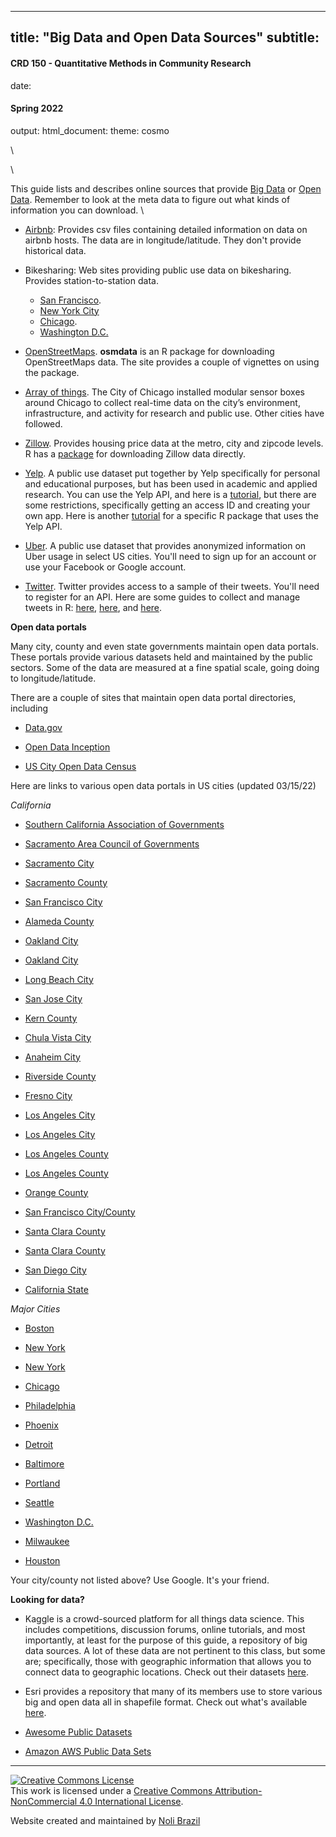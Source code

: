 
---
title: "Big Data and Open Data Sources"
subtitle: <h4 style="font-style:normal">CRD 150 - Quantitative Methods in Community Research</h4>
date: <h4 style="font-style:normal">Spring 2022</h4>
output: 
  html_document:
    theme: cosmo
---




<style>
p.comment {
background-color: #DBDBDB;
padding: 10px;
border: 1px solid black;
margin-left: 25px;
border-radius: 5px;
font-style: normal;
}

h1.title {
  font-weight: bold;
  font-family: Arial;  
}

h2.title {
  font-family: Arial;  
}

</style>


<style type="text/css">
#TOC {
  font-size: 13px;
  font-family: Arial;
}
</style>


\



\

This guide lists and describes online sources that provide [Big Data](https://en.wikipedia.org/wiki/Big_data) or [Open Data](https://ash.harvard.edu/files/open_government.pdf).  Remember to look at the meta data to figure out what kinds of information you can download.
\


* [Airbnb](http://insideairbnb.com/get-the-data.html): Provides csv files containing detailed information on data on airbnb hosts.  The data are in longitude/latitude.  They don't provide historical data.

* Bikesharing: Web sites providing public use data on bikesharing.  Provides station-to-station data.
    + [San Francisco](https://www.lyft.com/bikes/bay-wheels/system-data).  
    + [New York City](https://www.citibikenyc.com/system-data) 
    + [Chicago](https://www.divvybikes.com/system-data). 
    + [Washington D.C.](https://www.capitalbikeshare.com/system-data)

* [OpenStreetMaps](https://ropensci.github.io/osmdata/).  **osmdata** is an R package for downloading OpenStreetMaps data.  The site provides a couple of vignettes on using the package.

* [Array of things](https://arrayofthings.github.io/).  The City of Chicago installed modular sensor boxes around Chicago to collect real-time data on the city’s environment, infrastructure, and activity for research and public use. Other cities have followed.

* [Zillow](https://www.zillow.com/research/data/). Provides housing price data at the metro, city and zipcode levels.  R has a [package](https://cran.r-project.org/web/packages/ZillowR/index.html) for downloading Zillow data directly.

* [Yelp](https://www.yelp.com/dataset).  A public use dataset put together by Yelp specifically for personal and educational purposes, but has been used in academic and applied research.  You can use the Yelp API, and here is a [tutorial](https://billpetti.github.io/2017-12-23-use-yelp-api-r-rstats/), but there are some restrictions, specifically getting an access ID and creating your own app.  Here is another [tutorial](https://github.com/richierocks/yelp) for a specific R package that uses the Yelp API.

* [Uber](https://movement.uber.com/?lang=en-US).  A public use dataset that provides anonymized information on Uber usage in select US cities.  You'll need to sign up for an account or use your Facebook or Google account.

* [Twitter](https://developer.twitter.com/en/docs/tweets/search/api-reference/get-search-tweets). Twitter provides access to a sample of their tweets.  You'll need to register for an API.  Here are some guides to collect and manage tweets in R: [here](https://www.earthdatascience.org/courses/earth-analytics/get-data-using-apis/use-twitter-api-r/), [here](https://cfss.uchicago.edu/webdata002_twitter_exercise.html), and [here](https://cran.r-project.org/web/packages/rtweet/vignettes/intro.html).


**Open data portals**

Many city, county and even state governments maintain open data portals.  These portals provide various datasets held and maintained by the public sectors.  Some of the data are measured at a fine spatial scale, going doing to longitude/latitude.  

There are a couple of sites that maintain open data portal directories, including

* [Data.gov](https://www.data.gov/open-gov/)

* [Open Data Inception](https://opendatainception.io/)

* [US City Open Data Census](http://us-cities.survey.okfn.org/)

Here are links to various open data portals in US cities (updated 03/15/22)

*California*

* [Southern California Association of Governments](http://gisdata-scag.opendata.arcgis.com/)

* [Sacramento Area Council of Governments](https://data.sacog.org/)

* [Sacramento City](http://data.cityofsacramento.org/)

* [Sacramento County](http://data-sacramentocounty.opendata.arcgis.com/)

* [San Francisco City](https://datasf.org/opendata/)

* [Alameda County](https://data.acgov.org/)

* [Oakland City](https://data.oaklandca.gov/)

* [Oakland City](http://data.openoakland.org/)

* [Long Beach City](http://www.longbeach.gov/openlb/)

* [San Jose City](https://data.sanjoseca.gov/home)

* [Kern County](https://geodat-kernco.opendata.arcgis.com/)

* [Chula Vista City](https://chulavista-cvgis.opendata.arcgis.com/)

* [Anaheim City](http://data-anaheim.opendata.arcgis.com/)

* [Riverside County](https://data.countyofriverside.us/)

* [Fresno City](https://gis-cityoffresno.hub.arcgis.com/)

* [Los Angeles City](https://data.lacity.org/)

* [Los Angeles City](http://geohub.lacity.org/)

* [Los Angeles County](https://data.lacounty.gov/)

* [Los Angeles County](https://egis-lacounty.hub.arcgis.com/)

* [Orange County](http://data-ocpw.opendata.arcgis.com/)

* [San Francisco City/County](https://datasf.org/)

* [Santa Clara County](http://prod-sccgov.opendata.arcgis.com/)

* [Santa Clara County](https://data.sccgov.org/)

* [San Diego City](https://data.sandiego.gov/)

* [California State](https://data.ca.gov/)

*Major Cities*

* [Boston](https://data.boston.gov/)

* [New York](https://data.ny.gov/)

* [New York](https://opendata.cityofnewyork.us/data/)

* [Chicago](https://data.cityofchicago.org/)

* [Philadelphia](https://www.opendataphilly.org/)

* [Phoenix](https://www.phoenixopendata.com/)

* [Detroit](https://data.detroitmi.gov/)

* [Baltimore](https://data.baltimorecity.gov/)

* [Portland](https://gis-pdx.opendata.arcgis.com/)

* [Seattle](https://data.seattle.gov/)

* [Washington D.C.](http://opendata.dc.gov/)

* [Milwaukee](https://data.milwaukee.gov/)

* [Houston](http://data.houstontx.gov/)

Your city/county not listed above? Use Google. It's your friend.

**Looking for data?**

* Kaggle is a crowd-sourced platform for all things data science.  This includes competitions, discussion forums, online tutorials, and most importantly, at least for the purpose of this guide, a repository of big data sources.  A lot of these data are not pertinent to this class, but some are; specifically, those with geographic information that allows you to connect data to geographic locations. Check out their datasets [here](https://www.kaggle.com/datasets).

* Esri provides a repository that many of its members use to store various big and open data all in shapefile format.  Check out what's available [here](http://hub.arcgis.com/pages/open-data).

* [Awesome Public Datasets](https://github.com/awesomedata/awesome-public-datasets)

* [Amazon AWS Public Data Sets](https://registry.opendata.aws/)


***

<a rel="license" href="http://creativecommons.org/licenses/by-nc/4.0/"><img alt="Creative Commons License" style="border-width:0" src="https://i.creativecommons.org/l/by-nc/4.0/88x31.png" /></a><br />This work is licensed under a <a rel="license" href="http://creativecommons.org/licenses/by-nc/4.0/">Creative Commons Attribution-NonCommercial 4.0 International License</a>.


Website created and maintained by [Noli Brazil](https://nbrazil.faculty.ucdavis.edu/)
